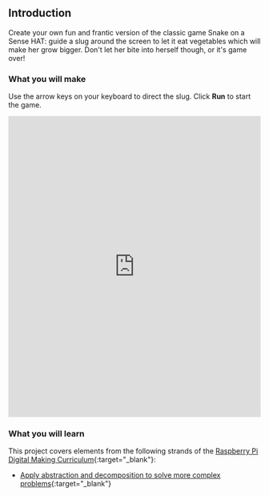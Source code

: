 ## Introduction

Create your own fun and frantic version of the classic game Snake on a Sense HAT: guide a slug around the screen to let it eat vegetables which will make her grow bigger. Don't let her bite into herself though, or it's game over!

### What you will make

Use the arrow keys on your keyboard to direct the slug. Click **Run** to start the game.

<iframe src="https://trinket.io/embed/python/b9e8a05f5b?outputOnly=true" width="100%" height="600" frameborder="0" marginwidth="0" marginheight="0" allowfullscreen></iframe>

### What you will learn

This project covers elements from the following strands of the [Raspberry Pi Digital Making Curriculum](http://rpf.io/curriculum){:target="_blank"}:

+ [Apply abstraction and decomposition to solve more complex problems](https://curriculum.raspberrypi.org/programming/developer/){:target="_blank"}
